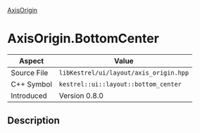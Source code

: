 [AxisOrigin](index.md)
# AxisOrigin.BottomCenter
| Aspect | Value |
| --- | --- |
| Source File | `libKestrel/ui/layout/axis_origin.hpp` |
| C++ Symbol | `kestrel::ui::layout::bottom_center` |
| Introduced | Version 0.8.0 |
## Description
